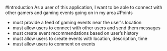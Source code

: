 #Introduction
As a user of this application, I want to be able to connect with other gamers and gaming events going on in my area
#Points
* must provide a feed of gaming events near the user's location
* must allow users to connect with other users and send them messages
* must create event recommendations based on user’s history
* must allow users to create events with location, description, time
* must allow users to comment on events
